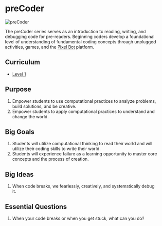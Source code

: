 # preCoder

![preCoder](../images/coding-2.jpg)

The preCoder series serves as an introduction to reading, writing, and debugging code for pre-readers. Beginning coders develop a foundational level of understanding of fundamental coding concepts through unplugged activities, games, and the [Pixel Bot][pixel-bot] platform.

## Curriculum

- [Level 1](../precoder/level-1/index.html)


## Purpose
1. Empower students to use computational practices to analyze problems, build solutions, and be creative.
2. Empower students to apply computational practices to understand and change the world.

## Big Goals
1. Students will utilize computational thinking to read their world and will utilize their coding skills to write their world.
2. Students will experience failure as a learning opportunity to master core concepts and the process of creation.

## Big Ideas
1. When code breaks, we fearlessly, creatively, and systematically debug it.

## Essential Questions
1. When your code breaks or when you get stuck, what can you do?


[pixel-bot]: https://www.pixelbots.io/
